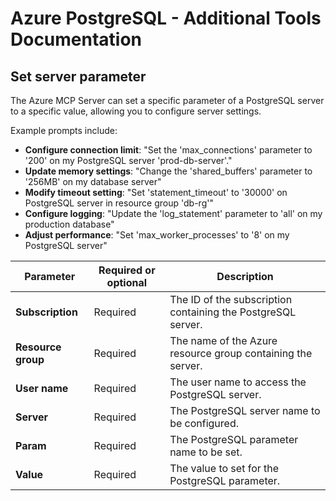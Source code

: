 # Azure PostgreSQL - Additional Tools Documentation

## Set server parameter

The Azure MCP Server can set a specific parameter of a PostgreSQL server to a specific value, allowing you to configure server settings.

Example prompts include:

- **Configure connection limit**: "Set the 'max_connections' parameter to '200' on my PostgreSQL server 'prod-db-server'."
- **Update memory settings**: "Change the 'shared_buffers' parameter to '256MB' on my database server"
- **Modify timeout setting**: "Set 'statement_timeout' to '30000' on PostgreSQL server in resource group 'db-rg'"
- **Configure logging**: "Update the 'log_statement' parameter to 'all' on my production database"
- **Adjust performance**: "Set 'max_worker_processes' to '8' on my PostgreSQL server"

| Parameter | Required or optional | Description |
|-----------|-------------|-------------|
| **Subscription** | Required | The ID of the subscription containing the PostgreSQL server.          |
| **Resource group** | Required | The name of the Azure resource group containing the server.                                    |
| **User name**          | Required | The user name to access the PostgreSQL server.                                      |
| **Server**        | Required | The PostgreSQL server name to be configured.                                               |
| **Param**        | Required | The PostgreSQL parameter name to be set.                                               |
| **Value**        | Required | The value to set for the PostgreSQL parameter.                                               |
